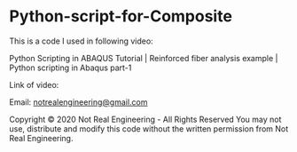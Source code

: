 # Python-script-for-Composite
This is a code I used in following video:

Python Scripting in ABAQUS Tutorial | Reinforced fiber analysis example | Python scripting in Abaqus part-1

Link of video:

Email: notrealengineering@gmail.com

Copyright © 2020 Not Real Engineering - All Rights Reserved You may not use, distribute and modify this code without the written permission from Not Real Engineering.
